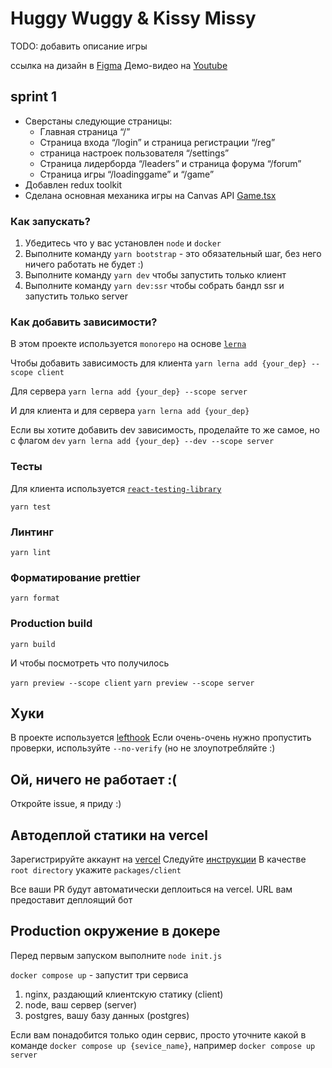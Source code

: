 # Huggy Wuggy & Kissy Missy

TODO: добавить описание игры

ссылка на дизайн в [Figma]([https://www.figma.com/file/Rb3TydNVrVGhaETL85DoQE/hagi-vagi-kisi-misi-landing](https://www.figma.com/design/MGI2RDA8C7ZdQKD2iP95ei/sprint_game?m=auto&t=FOtqXT4J9NC4I3Uy-6))
Демо-видео на [Youtube](https://www.youtube.com/watch?v=43CW8S9K87w)
## sprint 1

- Сверстаны следующие страницы:
  - Главная страница “/”
  - Страница входа “/login” и страница регистрации “/reg”
  - страница настроек пользователя “/settings”
  - Страница лидерборда “/leaders” и страница форума “/forum”
  - Страница игры “/loadinggame” и “/game”
- Добавлен redux toolkit
- Сделана основная механика игры на Canvas API [Game.tsx](packages/client/src/logic/Game)

### Как запускать?

1. Убедитесь что у вас установлен `node` и `docker`
2. Выполните команду `yarn bootstrap` - это обязательный шаг, без него ничего работать не будет :)
3. Выполните команду `yarn dev` чтобы запустить только клиент
4. Выполните команду `yarn dev:ssr` чтобы собрать бандл ssr и запустить только server

### Как добавить зависимости?

В этом проекте используется `monorepo` на основе [`lerna`](https://github.com/lerna/lerna)

Чтобы добавить зависимость для клиента
`yarn lerna add {your_dep} --scope client`

Для сервера
`yarn lerna add {your_dep} --scope server`

И для клиента и для сервера
`yarn lerna add {your_dep}`

Если вы хотите добавить dev зависимость, проделайте то же самое, но с флагом `dev`
`yarn lerna add {your_dep} --dev --scope server`

### Тесты

Для клиента используется [`react-testing-library`](https://testing-library.com/docs/react-testing-library/intro/)

`yarn test`

### Линтинг

`yarn lint`

### Форматирование prettier

`yarn format`

### Production build

`yarn build`

И чтобы посмотреть что получилось

`yarn preview --scope client`
`yarn preview --scope server`

## Хуки

В проекте используется [lefthook](https://github.com/evilmartians/lefthook)
Если очень-очень нужно пропустить проверки, используйте `--no-verify` (но не злоупотребляйте :)

## Ой, ничего не работает :(

Откройте issue, я приду :)

## Автодеплой статики на vercel

Зарегистрируйте аккаунт на [vercel](https://vercel.com/)
Следуйте [инструкции](https://vitejs.dev/guide/static-deploy.html#vercel-for-git)
В качестве `root directory` укажите `packages/client`

Все ваши PR будут автоматически деплоиться на vercel. URL вам предоставит деплоящий бот

## Production окружение в докере

Перед первым запуском выполните `node init.js`

`docker compose up` - запустит три сервиса

1. nginx, раздающий клиентскую статику (client)
2. node, ваш сервер (server)
3. postgres, вашу базу данных (postgres)

Если вам понадобится только один сервис, просто уточните какой в команде
`docker compose up {sevice_name}`, например `docker compose up server`

